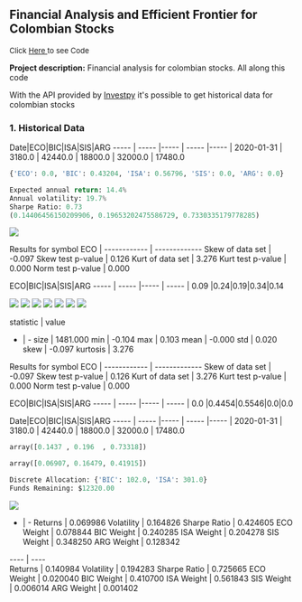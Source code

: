 ## Financial Analysis and Efficient Frontier for Colombian Stocks

<p style="font-size:13px">Click <a href="https://github.com/andjimbon/Efficient-Frontier-for-Colombian-Stocks/blob/master/Optimal_Portfolio_with_Colombian_Stocks.ipynb">Here </a>to see Code</p>

**Project description:** Financial analysis for colombian stocks. All along this code

With the API provided by [Investpy](https://investpy.readthedocs.io/index.html) it's possible to get historical data for colombian stocks 

### 1. Historical Data

Date|ECO|BIC|ISA|SIS|ARG
----- | ----- |----- | ----- |----- |
2020-01-31 | 3180.0 | 42440.0 | 18800.0 | 32000.0 | 17480.0

```python
{'ECO': 0.0, 'BIC': 0.43204, 'ISA': 0.56796, 'SIS': 0.0, 'ARG': 0.0} 

Expected annual return: 14.4%
Annual volatility: 19.7%
Sharpe Ratio: 0.73
(0.14406456150209906, 0.19653202475586729, 0.7330335179778285)
```

<img src="images/corr_ot.png?raw=true"/>



Results for symbol ECO | 
------------ | -------------
Skew of data set | -0.097
Skew test p-value | 0.126
Kurt of data set | 3.276
Kurt test p-value | 0.000
Norm test p-value | 0.000

ECO|BIC|ISA|SIS|ARG
----- | ----- |----- | ----- |
0.09 |0.24|0.19|0.34|0.14


<img src="images/stock_price.png?raw=true"/>


<img src="images/stock_ret.png?raw=true"/>


<img src="images/cummulative_ret.png?raw=true"/>


<img src="images/matrix.png?raw=true"/>


<img src="images/ret_vs_vol.png?raw=true"/>


<img src="images/qqplot.png?raw=true"/>


<img src="images/efficient_front.png?raw=true"/>

statistic | value
- | -
size | 1481.000
min | -0.104
max | 0.103
mean | -0.000
std | 0.020
skew | -0.097
kurtosis | 3.276

Results for symbol ECO | 
------------ | -------------
Skew of data set | -0.097
Skew test p-value | 0.126
Kurt of data set | 3.276
Kurt test p-value | 0.000
Norm test p-value | 0.000

ECO|BIC|ISA|SIS|ARG
----- | ----- |----- | ----- |
0.0 |0.4454|0.5546|0.0|0.0


Date|ECO|BIC|ISA|SIS|ARG
----- | ----- |----- | ----- |----- |
2020-01-31 | 3180.0 | 42440.0 | 18800.0 | 32000.0 | 17480.0

```python
array([0.1437 , 0.196  , 0.73318])
```
```python
array([0.06907, 0.16479, 0.41915])
```
```python
Discrete Allocation: {'BIC': 102.0, 'ISA': 301.0}
Funds Remaining: $12320.00
```

<img src="images/linear_r.png?raw=true"/>



 - | -
Returns     |  0.069986
Volatility   | 0.164826
Sharpe Ratio | 0.424605
ECO Weight   | 0.078844
BIC Weight   | 0.240285
ISA Weight   | 0.204278
SIS Weight   | 0.348250
ARG Weight   | 0.128342 


 ---- | ----      
Returns      | 0.140984
Volatility   | 0.194283
Sharpe Ratio | 0.725665
ECO Weight   | 0.020040
BIC Weight   | 0.410700
ISA Weight   | 0.561843
SIS Weight   | 0.006014
ARG Weight   | 0.001402


